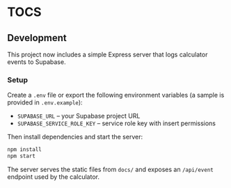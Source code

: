 # TOCS

## Development

This project now includes a simple Express server that logs calculator events to
Supabase.

### Setup

Create a `.env` file or export the following environment variables
(a sample is provided in `.env.example`):

- `SUPABASE_URL` – your Supabase project URL
- `SUPABASE_SERVICE_ROLE_KEY` – service role key with insert permissions

Then install dependencies and start the server:

```sh
npm install
npm start
```

The server serves the static files from `docs/` and exposes an `/api/event`
endpoint used by the calculator.
